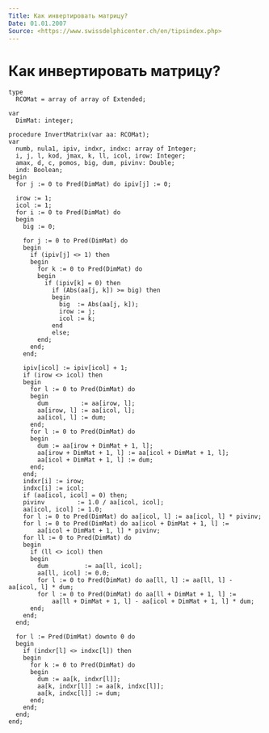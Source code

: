 ```yaml
---
Title: Как инвертировать матрицу?
Date: 01.01.2007
Source: <https://www.swissdelphicenter.ch/en/tipsindex.php>
---
```



Как инвертировать матрицу?
==========================

    type 
      RCOMat = array of array of Extended; 
     
    var 
      DimMat: integer; 
     
    procedure InvertMatrix(var aa: RCOMat); 
    var 
      numb, nula1, ipiv, indxr, indxc: array of Integer; 
      i, j, l, kod, jmax, k, ll, icol, irow: Integer; 
      amax, d, c, pomos, big, dum, pivinv: Double; 
      ind: Boolean; 
    begin 
      for j := 0 to Pred(DimMat) do ipiv[j] := 0; 
     
      irow := 1; 
      icol := 1; 
      for i := 0 to Pred(DimMat) do 
      begin 
        big := 0; 
     
        for j := 0 to Pred(DimMat) do 
        begin 
          if (ipiv[j] <> 1) then 
          begin 
            for k := 0 to Pred(DimMat) do 
            begin 
              if (ipiv[k] = 0) then 
                if (Abs(aa[j, k]) >= big) then 
                begin 
                  big  := Abs(aa[j, k]); 
                  irow := j; 
                  icol := k; 
                end 
                else; 
            end; 
          end; 
        end; 
     
        ipiv[icol] := ipiv[icol] + 1; 
        if (irow <> icol) then 
        begin 
          for l := 0 to Pred(DimMat) do 
          begin 
            dum         := aa[irow, l]; 
            aa[irow, l] := aa[icol, l]; 
            aa[icol, l] := dum; 
          end; 
          for l := 0 to Pred(DimMat) do 
          begin 
            dum := aa[irow + DimMat + 1, l]; 
            aa[irow + DimMat + 1, l] := aa[icol + DimMat + 1, l]; 
            aa[icol + DimMat + 1, l] := dum; 
          end; 
        end; 
        indxr[i] := irow; 
        indxc[i] := icol; 
        if (aa[icol, icol] = 0) then; 
        pivinv         := 1.0 / aa[icol, icol]; 
        aa[icol, icol] := 1.0; 
        for l := 0 to Pred(DimMat) do aa[icol, l] := aa[icol, l] * pivinv; 
        for l := 0 to Pred(DimMat) do aa[icol + DimMat + 1, l] := 
            aa[icol + DimMat + 1, l] * pivinv; 
        for ll := 0 to Pred(DimMat) do 
        begin 
          if (ll <> icol) then 
          begin 
            dum          := aa[ll, icol]; 
            aa[ll, icol] := 0.0; 
            for l := 0 to Pred(DimMat) do aa[ll, l] := aa[ll, l] - aa[icol, l] * dum; 
            for l := 0 to Pred(DimMat) do aa[ll + DimMat + 1, l] := 
                aa[ll + DimMat + 1, l] - aa[icol + DimMat + 1, l] * dum; 
          end; 
        end; 
      end; 
     
      for l := Pred(DimMat) downto 0 do 
      begin 
        if (indxr[l] <> indxc[l]) then 
        begin 
          for k := 0 to Pred(DimMat) do 
          begin 
            dum := aa[k, indxr[l]]; 
            aa[k, indxr[l]] := aa[k, indxc[l]]; 
            aa[k, indxc[l]] := dum; 
          end; 
        end; 
      end; 
    end; 

